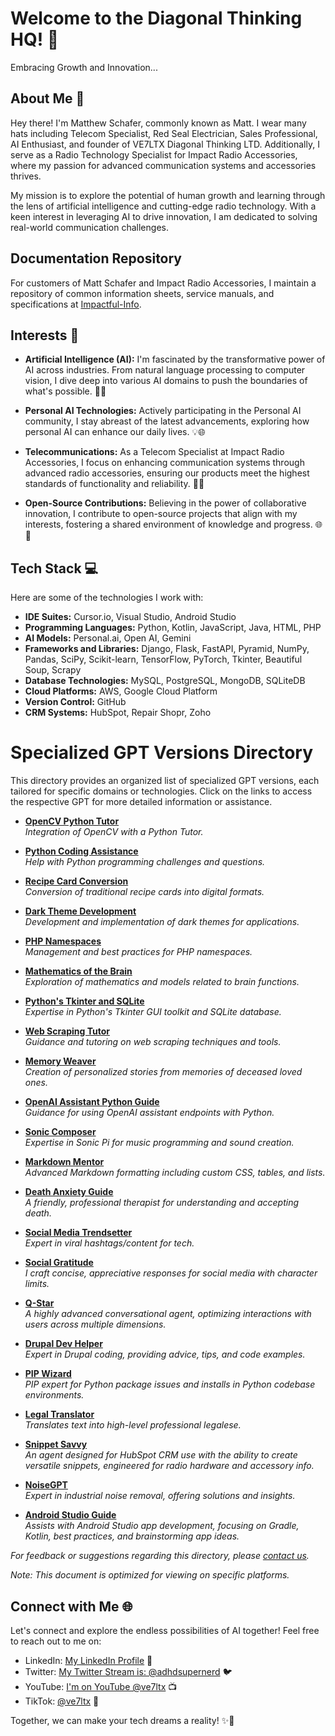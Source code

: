 # Welcome to the Diagonal Thinking HQ! 👋
Embracing Growth and Innovation...

## About Me 🚀
Hey there! I'm Matthew Schafer, commonly known as Matt. I wear many hats including Telecom Specialist, Red Seal Electrician, Sales Professional, AI Enthusiast, and founder of VE7LTX Diagonal Thinking LTD. Additionally, I serve as a Radio Technology Specialist for Impact Radio Accessories, where my passion for advanced communication systems and accessories thrives.

My mission is to explore the potential of human growth and learning through the lens of artificial intelligence and cutting-edge radio technology. With a keen interest in leveraging AI to drive innovation, I am dedicated to solving real-world communication challenges. 

## Documentation Repository
For customers of Matt Schafer and Impact Radio Accessories, I maintain a repository of common information sheets, service manuals, and specifications at [Impactful-Info](https://github.com/VE7LTX/Impactful-Info).

## Interests 🌟
- **Artificial Intelligence (AI):** I'm fascinated by the transformative power of AI across industries. From natural language processing to computer vision, I dive deep into various AI domains to push the boundaries of what's possible. 🧠🤖

- **Personal AI Technologies:** Actively participating in the Personal AI community, I stay abreast of the latest advancements, exploring how personal AI can enhance our daily lives. 💡🌐

- **Telecommunications:** As a Telecom Specialist at Impact Radio Accessories, I focus on enhancing communication systems through advanced radio accessories, ensuring our products meet the highest standards of functionality and reliability. 📡📲

- **Open-Source Contributions:** Believing in the power of collaborative innovation, I contribute to open-source projects that align with my interests, fostering a shared environment of knowledge and progress. 🌐🤝

## Tech Stack 💻
Here are some of the technologies I work with:

- **IDE Suites:** Cursor.io, Visual Studio, Android Studio
- **Programming Languages:** Python, Kotlin, JavaScript, Java, HTML, PHP
- **AI Models:** Personal.ai, Open AI, Gemini
- **Frameworks and Libraries:** Django, Flask, FastAPI, Pyramid, NumPy, Pandas, SciPy, Scikit-learn, TensorFlow, PyTorch, Tkinter, Beautiful Soup, Scrapy
- **Database Technologies:** MySQL, PostgreSQL, MongoDB, SQLiteDB
- **Cloud Platforms:** AWS, Google Cloud Platform
- **Version Control:** GitHub
- **CRM Systems:** HubSpot, Repair Shopr, Zoho
# Specialized GPT Versions Directory

This directory provides an organized list of specialized GPT versions, each tailored for specific domains or technologies. Click on the links to access the respective GPT for more detailed information or assistance.

- **[OpenCV Python Tutor](https://chat.openai.com/g/g-agZqzACna-opencv2-oracle)**  
  _Integration of OpenCV with a Python Tutor._

- **[Python Coding Assistance](https://chat.openai.com/g/g-FULgnXsOx-pycode-helper)**  
  _Help with Python programming challenges and questions._

- **[Recipe Card Conversion](https://chat.openai.com/g/g-Si9Wy8BEq-recipe-card-converter)**  
  _Conversion of traditional recipe cards into digital formats._

- **[Dark Theme Development](https://chat.openai.com/g/g-eQ2DzOHra-dark-theme-dev)**  
  _Development and implementation of dark themes for applications._

- **[PHP Namespaces](https://chat.openai.com/g/g-gDAYTNso6-php-namespace-expert)**  
  _Management and best practices for PHP namespaces._

- **[Mathematics of the Brain](https://chat.openai.com/g/g-HaeLqPG4S-math-of-the-brain-expert)**  
  _Exploration of mathematics and models related to brain functions._

- **[Python's Tkinter and SQLite](https://chat.openai.com/g/g-UEemgUHhW-python-tkinter-and-sqlite-expert)**  
  _Expertise in Python's Tkinter GUI toolkit and SQLite database._

- **[Web Scraping Tutor](https://chat.openai.com/g/g-QteUNyRoi-webscraping-tutor)**  
  _Guidance and tutoring on web scraping techniques and tools._

- **[Memory Weaver](https://chat.openai.com/g/g-5BOYs8SZT-memory-weaver)**  
  _Creation of personalized stories from memories of deceased loved ones._

- **[OpenAI Assistant Python Guide](https://chat.openai.com/g/g-qZeSSU3F0-oai-assistant-python-guide)**  
  _Guidance for using OpenAI assistant endpoints with Python._

- **[Sonic Composer](https://chat.openai.com/g/g-NKm0VDsIu-sonic-composer)**  
  _Expertise in Sonic Pi for music programming and sound creation._

- **[Markdown Mentor](https://chat.openai.com/g/g-RFsOcw34Q-markdown-mentor)**  
  _Advanced Markdown formatting including custom CSS, tables, and lists._

- **[Death Anxiety Guide](https://chatgpt.com/g/g-9yacX296r-death-anxiety-guide)**  
  _A friendly, professional therapist for understanding and accepting death._

- **[Social Media Trendsetter](https://chatgpt.com/g/g-uaFf5CNZJ-social-media-trendsetter)**  
  _Expert in viral hashtags/content for tech._

- **[Social Gratitude](https://chatgpt.com/g/g-oZWmAeCpX-social-gratitude)**  
  _I craft concise, appreciative responses for social media with character limits._

- **[Q-Star](https://chatgpt.com/g/g-rsOvB88Sm-q-star)**  
  _A highly advanced conversational agent, optimizing interactions with users across multiple dimensions._

- **[Drupal Dev Helper](https://chatgpt.com/g/g-Ewkc14RWE-drupal-dev-helper)**  
  _Expert in Drupal coding, providing advice, tips, and code examples._

- **[PIP Wizard](https://chatgpt.com/g/g-MOIm3dQXH-pip-wizard)**  
  _PIP expert for Python package issues and installs in Python codebase environments._

- **[Legal Translator](https://chatgpt.com/g/g-qOTKIrLh3-legal-translator)**  
  _Translates text into high-level professional legalese._

- **[Snippet Savvy](https://chatgpt.com/g/g-2XgW8uwzO-snippet-savvy)**  
  _An agent designed for HubSpot CRM use with the ability to create versatile snippets, engineered for radio hardware and accessory info._

- **[NoiseGPT](https://chatgpt.com/g/g-fCTxrUhNs-noisegpt)**  
  _Expert in industrial noise removal, offering solutions and insights._

- **[Android Studio Guide](https://chatgpt.com/g/g-t7HlT7vf1-android-studio-guide)**  
  _Assists with Android Studio app development, focusing on Gradle, Kotlin, best practices, and brainstorming app ideas._


*For feedback or suggestions regarding this directory, please [contact us](mailto:ms@ve7ltx.cc).*

*Note: This document is optimized for viewing on specific platforms.*

## Connect with Me 🌐
Let's connect and explore the endless possibilities of AI together! Feel free to reach out to me on:

- LinkedIn: [My LinkedIn Profile](https://www.linkedin.com/in/matthew-schafer/) 🔗
- Twitter: [My Twitter Stream is: @adhdsupernerd](https://twitter.com/adhdsupernerd) 🐦
- YouTube: [I'm on YouTube @ve7ltx](https://www.youtube.com/@ve7ltx) 📺
- TikTok: [@ve7ltx](https://www.tiktok.com/@ve7ltx?is_from_webapp=1&sender_device=pc) 🎵
  
Together, we can make your tech dreams a reality! ✨🚀

